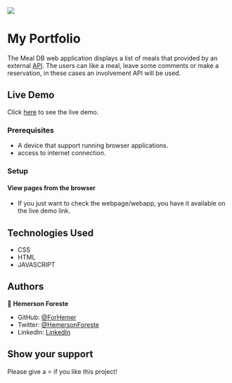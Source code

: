 ![](https://img.shields.io/badge/Microverse-blueviolet)

# My Portfolio
The Meal DB web application displays a list of meals that provided by an external [API](https://www.themealdb.com/api/json/v1/1/filter.php?a=chinese). The users can like a meal, leave some comments or make a reservation, in these cases an involvement API will be used.


## Live Demo

Click [here](https://forhemer.github.io/My-Portfolio/) to see the live demo.


### Prerequisites

- A device that support running browser applications.
- access to internet connection.

### Setup

#### View pages from the browser

- If you just want to check the webpage/webapp, you have it available on the live demo link.

## Technologies Used

- CSS
- HTML
- JAVASCRIPT

## Authors

👤 **Hemerson Foreste**

- GitHub: [@ForHemer](https://github.com/ForHemer)
- Twitter: [@HemersonForeste](https://twitter.com/HemersonForeste)
- LinkedIn: [LinkedIn](https://www.linkedin.com/in/hemerson-foreste)


## Show your support

Please give a ⭐️ if you like this project!
